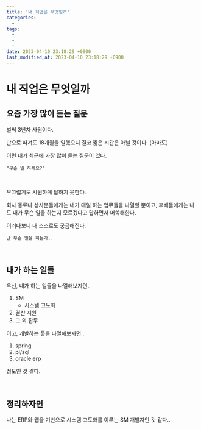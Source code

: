 ```yaml
---
title: '내 직업은 무엇일까'
categories:
  -
tags:
  -
  -
  -
date: 2023-04-10 23:18:29 +0900
last_modified_at: 2023-04-10 23:18:29 +0900
---
```


# 내 직업은 무엇일까

## 요즘 가장 많이 듣는 질문

벌써 3년차 사원이다.

만으로 따져도 18개월을 일했으니 결코 짧은 시간은 아닐 것이다. (아마도)

이런 내가 최근에 가장 많이 듣는 질문이 있다.

```
"무슨 일 하세요?"
```

<br>

부끄럽게도 시원하게 답하지 못한다.

회사 동료나 상사분들에게는 내가 매일 하는 업무들을 나열할 뿐이고, 후배들에게는 나도 내가 무슨 일을 하는지 모르겠다고 답하면서 머쓱해한다.

이러다보니 내 스스로도 궁금해진다.

```
난 무슨 일을 하는가..
```

<br>

## 내가 하는 일들

우선, 내가 하는 일들을 나열해보자면..

1. SM
   - 시스템 고도화
2. 결산 지원
3. 그 외 잡무

이고, 개발하는 툴을 나열해보자면..

1. spring
2. pl/sql
3. oracle erp

정도인 것 같다.

<br>

## 정리하자면

나는 ERP와 웹을 기반으로 시스템 고도화를 이루는 SM 개발자인 것 같다..
